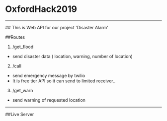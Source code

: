 # OxfordHack2019

<hr/>
## This is Web API for our project 'Disaster Alarm'

##Routes
1. /get_flood
* send disaster data ( location, warning, number of location)
2. /call
* send emergency message by twilio
* It is free tier API so it can send to limited receiver..
3. /get_warn
* send warning of requested location
<hr/>
##Live Server
<https://nodeprojectoxford.azurewebsites.net>
